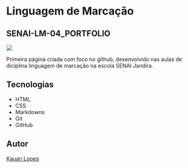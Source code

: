 # Linguagem de Marcação

## SENAI-LM-04_PORTFOLIO

![](./Preview/Captura%20de%20Tela%202025-02-24%20às%2010.12.41.png)

Primeira página criada com foco no github, desenvolvido nas aulas de diciplina linguagem de marcação na escola SENAI Jandira.

## Tecnologias 

* HTML
* CSS
* Markdowns
* Git
* GitHub

## Autor
[Kauan Lopes](https://www.linkedin.com/in/kauan-lopes-pereira-91b5a022a/)